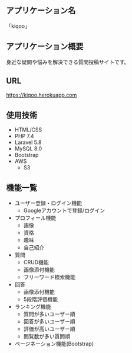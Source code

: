 ## アプリケーション名

「kiqoo」

## アプリケーション概要

身近な疑問や悩みを解決できる質問投稿サイトです。

## URL

https://kiqoo.herokuapp.com

## 使用技術

- HTML/CSS
- PHP 7.4
- Laravel 5.8
- MySQL 8.0
- Bootstrap
- AWS
    - S3

## 機能一覧

- ユーザー登録・ログイン機能
    - Googleアカウントで登録/ログイン
- プロフィール機能
    - 画像
    - 資格
    - 趣味
    - 自己紹介
- 質問
    - CRUD機能
    - 画像添付機能
    - フリーワード検索機能
- 回答
    - 画像添付機能
    - 5段階評価機能
- ランキング機能
    - 質問が多いユーザー順
    - 回答が多いユーザー順
    - 評価が高いユーザー順
    - 閲覧数が多い質問順
- ページネーション機能(Bootstrap)
